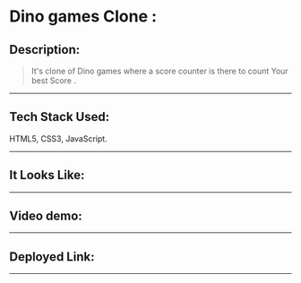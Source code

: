# Dino games Clone :
## Description:
> It's clone of Dino games where a score counter is there to count Your best Score .
---

## Tech Stack Used:
HTML5, CSS3, JavaScript.

---
## It Looks Like:

---

## Video demo:

---

## Deployed Link:

---